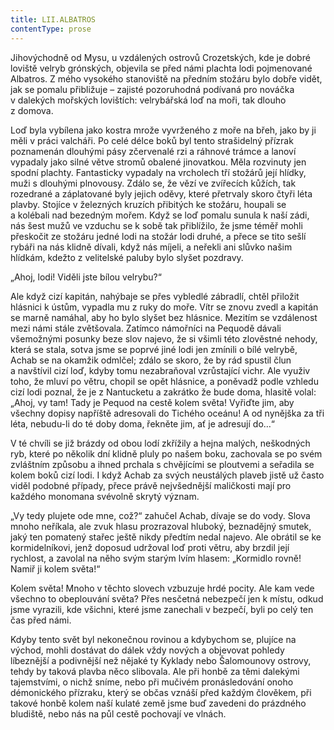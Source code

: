 ```yaml
---
title: LII.ALBATROS
contentType: prose
---
```


Jihovýchodně od Mysu, u vzdálených ostrovů Crozetských, kde je dobré loviště velryb grónských, objevila se před námi plachta lodi pojmenované Albatros. Z mého vysokého stanoviště na předním stožáru bylo dobře vidět, jak se pomalu přibližuje – zajisté pozoruhodná podívaná pro nováčka v dalekých mořských lovištích: velrybářská loď na moři, tak dlouho z domova.

Loď byla vybílena jako kostra mrože vyvrženého z moře na břeh, jako by ji měli v práci valcháři. Po celé délce boků byl tento strašidelný přízrak poznamenán dlouhými pásy zčervenalé rzi a ráhnové trámce a lanoví vypadaly jako silné větve stromů obalené jinovatkou. Měla rozvinuty jen spodní plachty. Fantasticky vypadaly na vrcholech tří stožárů její hlídky, muži s dlouhými plnovousy. Zdálo se, že vězí ve zvířecích kůžích, tak rozedrané a záplatované byly jejich oděvy, které přetrvaly skoro čtyři léta plavby. Stojíce v železných kruzích přibitých ke stožáru, houpali se a kolébali nad bezedným mořem. Když se loď pomalu sunula k naší zádi, nás šest mužů ve vzduchu se k sobě tak přiblížilo, že jsme téměř mohli přeskočit ze stožáru jedné lodi na stožár lodi druhé, a přece se tito sešlí rybáři na nás klidně dívali, když nás míjeli, a neřekli ani slůvko našim hlídkám, kdežto z velitelské paluby bylo slyšet pozdravy.

„Ahoj, lodi! Viděli jste bílou velrybu?“

Ale když cizí kapitán, nahýbaje se přes vybledlé zábradlí, chtěl přiložit hlásnici k ústům, vypadla mu z ruky do moře. Vítr se znovu zvedl a kapitán se marně namáhal, aby ho bylo slyšet bez hlásnice. Mezitím se vzdálenost mezi námi stále zvětšovala. Zatímco námořníci na Pequodě dávali všemožnými posunky beze slov najevo, že si všimli této zlověstné nehody, která se stala, sotva jsme se poprvé jiné lodi jen zmínili o bílé velrybě, Achab se na okamžik odmlčel; zdálo se skoro, že by rád spustil člun a navštívil cizí loď, kdyby tomu nezabraňoval vzrůstající vichr. Ale využiv toho, že mluví po větru, chopil se opět hlásnice, a poněvadž podle vzhledu cizí lodi poznal, že je z Nantucketu a zakrátko že bude doma, hlasitě volal: „Ahoj, vy tam! Tady je Pequod na cestě kolem světa! Vyřiďte jim, aby všechny dopisy napříště adresovali do Tichého oceánu! A od nynějška za tři léta, nebudu-li do té doby doma, řekněte jim, ať je adresují do…“

V té chvíli se již brázdy od obou lodí zkřížily a hejna malých, neškodných ryb, které po několik dní klidně pluly po našem boku, zachovala se po svém zvláštním způsobu a ihned prchala s chvějícími se ploutvemi a seřadila se kolem boků cizí lodi. I když Achab za svých neustálých plaveb jistě už často viděl podobné případy, přece právě nejvšednější maličkosti mají pro každého monomana svévolně skrytý význam.

„Vy tedy plujete ode mne, což?“ zahučel Achab, dívaje se do vody. Slova mnoho neříkala, ale zvuk hlasu prozrazoval hluboký, beznadějný smutek, jaký ten pomatený stařec ještě nikdy předtím nedal najevo. Ale obrátil se ke kormidelníkovi, jenž doposud udržoval loď proti větru, aby brzdil její rychlost, a zavolal na něho svým starým lvím hlasem: „Kormidlo rovně! Namiř ji kolem světa!“

Kolem světa! Mnoho v těchto slovech vzbuzuje hrdé pocity. Ale kam vede všechno to obeplouvání světa? Přes nesčetná nebezpečí jen k místu, odkud jsme vyrazili, kde všichni, které jsme zanechali v bezpečí, byli po celý ten čas před námi.

Kdyby tento svět byl nekonečnou rovinou a kdybychom se, plujíce na východ, mohli dostávat do dálek vždy nových a objevovat pohledy líbeznější a podivnější než nějaké ty Kyklady nebo Šalomounovy ostrovy, tehdy by taková plavba něco slibovala. Ale při honbě za těmi dalekými tajemstvími, o nichž sníme, nebo při mučivém pronásledování onoho démonického přízraku, který se občas vznáší před každým člověkem, při takové honbě kolem naší kulaté země jsme buď zavedeni do prázdného bludiště, nebo nás na půl cestě pochovají ve vlnách.
